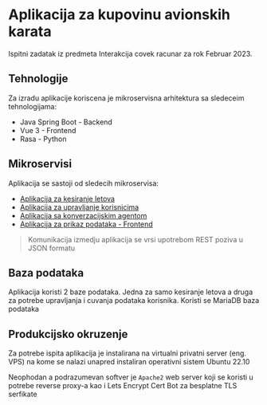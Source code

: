 # Aplikacija za kupovinu avionskih karata
Ispitni zadatak iz predmeta Interakcija covek racunar za rok Februar 2023.

## Tehnologije
Za izradu aplikacije koriscena je mikroservisna arhitektura sa sledeceim tehnologijama:

- Java Spring Boot - Backend
- Vue 3 - Frontend
- Rasa - Python

## Mikroservisi
Aplikacija se sastoji od sledecih mikroservisa:

- [Aplikacija za kesiranje letova](https://github.com/Pequla/flight-cache)
- [Aplikacija za upravljanje korisnicima](https://github.com/Pequla/ticket-app)
- [Aplikacija sa konverzacijskim agentom](https://github.com/Pequla/ticket-agent)
- [Aplikacija za prikaz podataka - Frontend](https://github.com/Pequla/vue-tickets)

> Komunikacija izmedju aplikacija se vrsi upotrebom REST poziva u JSON formatu

## Baza podataka
Aplikacija koristi 2 baze podataka. Jedna za samo kesiranje letova a druga za potrebe upravljanja i cuvanja podataka korisnika. Koristi se MariaDB baza podataka

## Produkcijsko okruzenje

Za potrebe ispita aplikacija je instalirana na virtualni privatni server (eng. VPS) na kome se nalazi unapred instaliran operativni sistem Ubuntu 22.10

Neophodan a podrazumevan softver je `Apache2` web server koji se koristi u potrebe reverse proxy-a kao i Lets Encrypt Cert Bot za besplatne TLS serfikate 